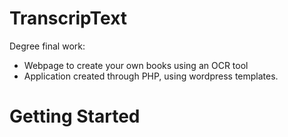 # TranscripText
Degree final work:
- Webpage to create your own books using an OCR tool
- Application created through PHP, using wordpress templates.

# Getting Started


